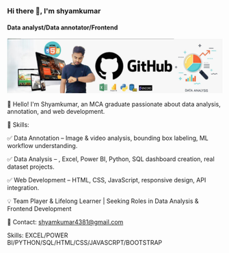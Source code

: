 ### Hi there 👋, I'm shyamkumar
#### Data analyst/Data annotator/Frontend
![Data analyst/Data annotator/Frontend](https://github.com/peddamukkulollushyamkumar/peddamukkulollushyamkumar/blob/main/github%20banner.jpg)

👋 Hello! I'm Shyamkumar, an MCA graduate passionate about data analysis, annotation, and web development.

🚀 Skills:

✅ Data Annotation – Image & video analysis, bounding box labeling, ML workflow understanding.

✅ Data Analysis – , Excel, Power BI, Python, SQL dashboard creation, real dataset projects.

✅ Web Development – HTML, CSS, JavaScript, responsive design, API integration.

💡 Team Player & Lifelong Learner | Seeking Roles in Data Analysis & Frontend Development

📧 Contact: shyamkumar4381@gmail.com

Skills: EXCEL/POWER BI/PYTHON/SQL/HTML/CSS/JAVASCRPT/BOOTSTRAP





